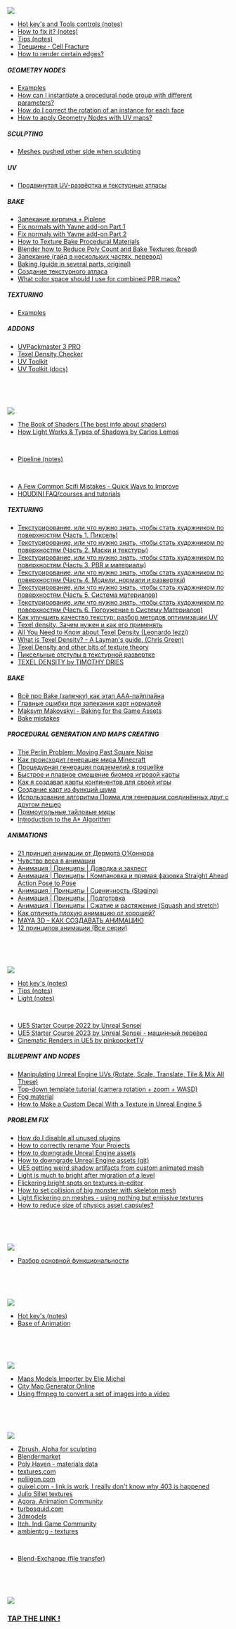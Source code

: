 ![](https://github.com/AazQsc/cg-synopsis/blob/main/blender.jpg)
- [Hot key's and Tools controls (notes)](https://github.com/AazQsc/cg-synopsis/blob/main/blender/hot-keys)
- [How to fix it? (notes)](https://github.com/AazQsc/cg-synopsis/blob/main/blender/noteshowtofixit)
- [Tips (notes)](https://github.com/AazQsc/cg-synopsis/blob/main/blender/triks)
- [Трещины - Cell Fracture](https://youtu.be/OSSzPpLUO1Q)
- [How to render certain edges?](https://blender.stackexchange.com/questions/95097/how-to-render-certain-edges)
##### GEOMETRY NODES
- [Examples](https://github.com/AazQsc/cg-synopsis/blob/main/blender/nodes/Examples.md)
- [How can I instantiate a procedural node group with different parameters?](https://blender.stackexchange.com/questions/274485/how-can-i-instantiate-a-procedural-node-group-with-different-parameters)
- [How do I correct the rotation of an instance for each face](https://blender.stackexchange.com/questions/244669/how-do-i-correct-the-rotation-of-an-instance-for-each-face-using-geometry-nodes)
- [How to apply Geometry Nodes with UV maps?](https://blender.stackexchange.com/questions/228241/how-to-apply-geometry-nodes-with-uv-maps)
##### SCULPTING
- [Meshes pushed other side when sculpting](https://blender.stackexchange.com/questions/203658/meshes-pushed-other-side-when-sculpting)
##### UV
- [Продвинутая UV-развёртка и текстурные атласы](https://www.youtube.com/watch?v=gQZU48UtYpg)
##### BAKE
- [Запекание кирпича + Piplene](https://youtu.be/98varZf1CMQ)
- [Fix normals with Yavne add-on Part 1](https://www.youtube.com/watch?v=PBaUaF6Agfc)
- [Fix normals with Yavne add-on Part 2](https://www.youtube.com/watch?v=DYsU8EDV_fw&t=1s)
- [How to Texture Bake Procedural Materials](https://www.youtube.com/watch?v=AioskAgcU2U)
- [Blender how to Reduce Poly Count and Bake Textures (bread)](https://www.youtube.com/watch?v=Yx9TvvnxCAM)
- [Запекание (гайд в нескольких частях, перевод)](https://www.youtube.com/watch?v=hh_IaxGeo_I&list=PLW-edvk8DPoABxY7vtXFVtDt56_LFKBUb&index=1)
- [Baking (guide in several parts, original)](https://www.youtube.com/watch?v=MUTdHgif65g&list=PLn3ukorJv4vsa02LIuM_IQF-SASAZBnyi&index=1)
- [Создание текстурного атласа](https://www.youtube.com/watch?v=wA9wvNaBgEA)
- [What color space should I use for combined PBR maps?](https://blender.stackexchange.com/questions/230194/what-color-space-should-i-use-for-combined-pbr-maps)
##### TEXTURING
- [Examples](https://github.com/AazQsc/cg-synopsis/blob/main/blender/textures/basics-realistic-texturing.md)
##### ADDONS
- [UVPackmaster 3 PRO](https://glukoz.gumroad.com/l/uvpackmaster3)
- [Texel Density Checker](https://mrven.gumroad.com/l/CEIOR)
- [UV Toolkit](https://alexbel.gumroad.com/l/NbMya)
- [UV Toolkit (docs)](https://alexbelyakov.gitlab.io/uv-toolkit-docs/)

<br>
<br>
<br>

![](https://github.com/AazQsc/cg-synopsis/blob/main/theory.jpg)
- [The Book of Shaders (The best info about shaders)](https://thebookofshaders.com/)
- [How Light Works & Types of Shadows by Carlos Lemos](https://80.lv/articles/tutorial-how-light-works-types-of-shadows/)

<br>

- [Pipeline (notes)](https://github.com/AazQsc/cg-synopsis/blob/main/theory/pipeline)

<br>

- [A Few Common Scifi Mistakes - Quick Ways to Improve](https://www.youtube.com/watch?v=AkYnoaSB5xw)
- [HOUDINI FAQ/courses and tutorials](http://hipnc.club/houdini-faq/)

##### TEXTURING
- [Текстурирование, или что нужно знать, чтобы стать художником по поверхностям (Часть 1. Пиксель)](https://dtf.ru/u/3872-denis-kuznecov/209535-teksturirovanie-ili-chto-nuzhno-znat-chtoby-stat-hudozhnikom-po-poverhnostyam)
- [Текстурирование, или что нужно знать, чтобы стать художником по поверхностям (Часть 2. Маски и текстуры)](https://dtf.ru/u/3872-denis-kuznecov/210209-teksturirovanie-ili-chto-nuzhno-znat-chtoby-stat-hudozhnikom-po-poverhnostyam-chast-2-maski-i-tekstury)
- [Текстурирование, или что нужно знать, чтобы стать художником по поверхностям (Часть 3. PBR и материалы)](https://dtf.ru/u/3872-denis-kuznecov/210838-teksturirovanie-ili-chto-nuzhno-znat-chtoby-stat-hudozhnikom-po-poverhnostyam-chast-3-pbr-i-materialy)
- [Текстурирование, или что нужно знать, чтобы стать художником по поверхностям (Часть 4. Модели, нормали и развертка)](https://dtf.ru/u/3872-denis-kuznecov/211976-teksturirovanie-ili-chto-nuzhno-znat-chtoby-stat-hudozhnikom-po-poverhnostyam-chast-4-modeli-normali-i-razvertka)
- [Текстурирование, или что нужно знать, чтобы стать художником по поверхностям (Часть 5. Система материалов)](https://dtf.ru/u/3872-denis-kuznecov/213001-teksturirovanie-ili-chto-nuzhno-znat-chtoby-stat-hudozhnikom-po-poverhnostyam-chast-5-sistema-materialov)
- [Текстурирование, или что нужно знать, чтобы стать художником по поверхностям (Часть 6. Погружение в Систему Материалов)](https://dtf.ru/u/3872-denis-kuznecov/225245-teksturirovanie-ili-chto-nuzhno-znat-chtoby-stat-hudozhnikom-po-poverhnostyam-chast-6-pogruzhenie-v-sistemu-materialov)
- [Как улучшить качество текстур: разбор методов оптимизации UV](https://dtf.ru/gamedev/202100-kak-uluchshit-kachestvo-tekstur-razbor-metodov-optimizacii-uv)
- [Texel density. Зачем нужен и как его применять](https://habr.com/ru/articles/315146/)
- [All You Need to Know about Texel Density (Leonardo Iezzi)](https://www.artstation.com/artwork/qbOqP)
- [What is Texel Density? - A Layman's guide. (Chris Green)](https://www.artstation.com/artwork/qA1lDy)
- [Texel Density and other bits of texture theory](https://www.artstation.com/marketplace/p/nVn7/texel-density-and-other-bits-of-texture-theory?utm_source=artstation&utm_medium=referral&utm_campaign=homepage&utm_term=marketplace)
- [Пиксельные отступы в текстурной развертке](https://habr.com/ru/companies/plarium/articles/451794/)
- [TEXEL DENSITY by TIMOTHY DRIES](https://www.beyondextent.com/deep-dives/deepdive-texeldensity#:~:text=One%20way%20of%20calculating%20texel,screen%20to%20your%20texture%20size.)

##### BAKE
- [Всё про Bake (запечку) как этап ААА-пайплайна](https://dtf.ru/gamedev/96898-vse-pro-bake-zapechku-kak-etap-aaa-payplayna)
- [Главные ошибки при запекании карт нормалей](https://dtf.ru/u/224873-artcraft-school/617679-glavnye-oshibki-pri-zapekanii-kart-normaley)
- [Maksym Makovskyi - Baking for the Game Assets](https://youtu.be/z9AaC-WVJRQ)
- [Bake mistakes](https://www.youtube.com/watch?v=1rKimUt5koc)

##### PROCEDURAL GENERATION AND MAPS CREATING
- [The Perlin Problem: Moving Past Square Noise](https://noiseposti.ng/posts/2022-01-16-The-Perlin-Problem-Moving-Past-Square-Noise.html)
- [Как происходит генерация мира Minecraft](https://habr.com/ru/post/673268/)
- [Процедурная генерация подземелий в roguelike](https://habr.com/ru/articles/354826/)
- [Быстрое и плавное смешение биомов игровой карты](https://habr.com/ru/articles/566714/)
- [Как я создавал карты континентов для своей игры](https://habr.com/ru/articles/429620/)
- [Создание карт из функций шума](https://habr.com/ru/articles/430384/)
- [Использование алгоритма Прима для генерации соединённых друг с другом пещер](https://habr.com/ru/articles/537630/)
- [Прямоугольные тайловые миры](https://habr.com/ru/articles/554960/)
- [Introduction to the A* Algorithm](https://www.redblobgames.com/pathfinding/a-star/introduction.html)

##### ANIMATIONS
- [21 принцип анимации от Дермота О’Коннора](https://dtf.ru/howto/809857-perevod-21-princip-animacii-ot-dermota-o-konnora)
- [Чувство веса в анимации](https://www.youtube.com/watch?v=8m1C8C274Gk)
- [Анимация | Принципы | Доводка и захлест](https://www.youtube.com/watch?v=owDouZ44ejo&t=76s)
- [Анимация | Принципы | Компановка и прямая фазовка Straight Ahead Action Pose to Pose](https://www.youtube.com/watch?v=cV--m_oGwAY)
- [Анимация | Принципы | Сценичность (Staging)](https://www.youtube.com/watch?v=2mVnVBI61UY&t=144s)
- [Анимация | Принципы | Подготовка](https://www.youtube.com/watch?v=lmJqPjT5upk&t=87s)
- [Анимация | Принципы | Сжатие и растяжение (Squash and stretch)](https://www.youtube.com/watch?v=BL40PbAIaII&t=211s)
- [Как отличить плохую анимацию от хорошей?](https://www.youtube.com/watch?v=nMS6ZwyhOjE)
- [MAYA 3D - КАК СОЗДАВАТЬ АНИМАЦИЮ](https://www.youtube.com/watch?v=nWnUEKFqBJ8)
- [12 принципов анимации (Все серии)](https://www.youtube.com/watch?v=uDqjIdI4bF4)

<br>
<br>
<br>

![](https://github.com/AazQsc/cg-synopsis/blob/main/unreal.jpg)
- [Hot key's (notes)](https://github.com/AazQsc/cg-synopsis/blob/main/unreal5/hot-keys)
- [Tips (notes)](https://github.com/AazQsc/cg-synopsis/blob/main/unreal5/notes.md)
- [Light (notes)](https://github.com/AazQsc/cg-synopsis/blob/main/unreal5/light)

<br>

- [UE5 Starter Course 2022 by Unreal Sensei](https://youtu.be/k-zMkzmduqI)
- [UE5 Starter Course 2023 by Unreal Sensei - машинный перевод](https://www.youtube.com/watch?v=oPM51zg4XHU)
- [Cinematic Renders in UE5 by pinkpocketTV](https://youtu.be/GHFq4Dj7sVs)

##### BLUEPRINT AND NODES
- [Manipulating Unreal Engine UVs (Rotate, Scale, Translate, Tile & Mix All These)](https://www.youtube.com/watch?v=oxXPt67YYfg)
- [Top-down template tutorial (camera rotation + zoom + WASD)](https://www.youtube.com/watch?v=c3Eh9bZnMVs)
- [Fog material](https://www.youtube.com/watch?v=NL6aMamsc7E)
- [How to Make a Custom Decal With a Texture in Unreal Engine 5](https://www.youtube.com/watch?v=acbbuGUM2fo)

##### PROBLEM FIX
- [How do I disable all unused plugins](https://forums.unrealengine.com/t/how-do-i-disable-all-unused-plugins-if-i-am-not-sure-which-one-are-in-use/628737/4)
- [How to correctly rename Your Projects](https://www.youtube.com/watch?v=qGn1SfX6s9I)
- [How to downgrade Unreal Engine assets](https://1danielcoelho.github.io/downgrade-unreal-asset/)
- [How to downgrade Unreal Engine assets (git)](https://github.com/1danielcoelho/1danielcoelho.github.io/issues/3)
- [UE5 getting weird shadow artifacts from custom animated mesh](https://www.reddit.com/r/unrealengine/comments/ymmlb3/ue5_getting_weird_shadow_artifacts_from_custom/)
- [Light is much to bright after migration of a level](https://forums.unrealengine.com/t/light-is-much-to-bright-after-migration-of-a-level/788096/1)
- [Flickering bright spots on textures in-editor](https://forums.unrealengine.com/t/flickering-bright-spots-on-textures-in-editor/1158234)
- [How to set collision of big monster with skeleton mesh](https://forums.unrealengine.com/t/how-to-set-collision-of-big-monster-with-skeleton-mesh/393650)
- [Light flickering on meshes - using nothing but emissive textures](https://forums.unrealengine.com/t/light-flickering-on-meshes-using-nothing-but-emissive-textures/743452/1)
- [How to reduce size of physics asset capsules?](https://forums.unrealengine.com/t/how-to-reduce-size-of-physics-asset-capsules/482143)

<br>
<br>
<br>

![](https://github.com/AazQsc/cg-synopsis/blob/main/RizomUV.png)
- [Разбор основной функциональности](https://youtu.be/6-rgp-c8aSY)

<br>
<br>
<br>

![](https://github.com/AazQsc/cg-synopsis/blob/main/maya.jpg)
- [Hot key's (notes)](https://github.com/AazQsc/cg-synopsis/blob/main/maya/maya-hot)
- [Base of Animation](https://youtu.be/PaRkXr8d-SI)

<br>
<br>
<br>

![](https://github.com/AazQsc/cg-synopsis/blob/main/tools.jpg)
- [Maps Models Importer by Elie Michel](https://github.com/eliemichel/MapsModelsImporter)
- [City Map Generator Online](https://maps.probabletrain.com/#/)
- [Using ffmpeg to convert a set of images into a video](https://hamelot.io/visualization/using-ffmpeg-to-convert-a-set-of-images-into-a-video/)

<br>
<br>
<br>

![](https://github.com/AazQsc/cg-synopsis/blob/main/3dplaces.jpg)
- [Zbrush. Alpha for sculpting](https://pixologic.com/zbrush/downloadcenter/alpha/#prettyPhoto)
- [Blendermarket](https://blendermarket.com/)
- [Poly Haven - materials data](https://polyhaven.com/)
- [textures.com](https://www.textures.com/)
- [poliigon.com](https://www.poliigon.com/)
- [quixel.com - link is work, I really don't know why 403 is happened](https://quixel.com/megascans/home)
- [Julio Sillet textures](https://juliosillet.gumroad.com/)
- [Agora. Animation Community](https://agora.community/)
- [turbosquid.com](https://www.turbosquid.com/ru/)
- [3dmodels](https://3dmodels.ru/)
- [Itch. Indi Game Community](https://itch.io/)
- [ambientcg - textures](https://ambientcg.com/)

<br>

- [Blend-Exchange (file transfer)](https://blend-exchange.com/)

<br>
<br>
<br>

![](https://github.com/AazQsc/cg-synopsis/blob/main/artstation.jpg)
### [TAP THE LINK !](https://www.artstation.com/nalegke)
